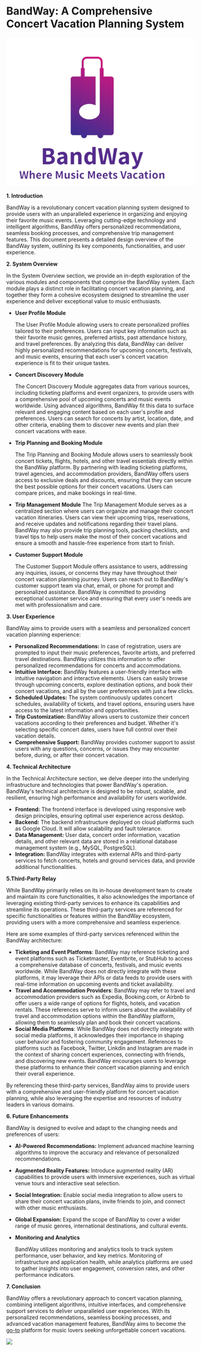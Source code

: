# BandWay: A Comprehensive Concert Vacation Planning System

![](pics/Bandway_logo.png)

**1. Introduction**

BandWay is a revolutionary concert vacation planning system designed to provide users with an unparalleled experience in organizing and enjoying their favorite music events. Leveraging cutting-edge technology and intelligent algorithms, BandWay offers personalized recommendations, seamless booking processes, and comprehensive trip management features. This document presents a detailed design overview of the BandWay system, outlining its key components, functionalities, and user experience.

**2. System Overview**

In the System Overview section, we provide an in-depth exploration of the various modules and components that comprise the BandWay system. Each module plays a distinct role in facilitating concert vacation planning, and together they form a cohesive ecosystem designed to streamline the user experience and deliver exceptional value to music enthusiasts.

- **User Profile Module**
  
  The User Profile Module allowing users to create personalized profiles tailored to their preferences. Users can input key information such as their favorite music genres, preferred artists, past attendance history, and travel preferences. By analyzing this data, BandWay can deliver highly personalized recommendations for upcoming concerts, festivals, and music events, ensuring that each user's concert vacation experience is fit to their unique tastes.

- **Concert Discovery Module**
  
  The Concert Discovery Module aggregates data from various sources, including ticketing platforms and event organizers, to provide users with a comprehensive pool of upcoming concerts and music events worldwide. Using advanced algorithms, BandWay fit this data to surface relevant and engaging content based on each user's profile and preferences. Users can search for concerts by artist, location, date, and other criteria, enabling them to discover new events and plan their concert vacations with ease.

- **Trip Planning and Booking Module**
  
  The Trip Planning and Booking Module allows users to seamlessly book concert tickets, flights, hotels, and other travel essentials directly within the BandWay platform. By partnering with leading ticketing platforms, travel agencies, and accommodation providers, BandWay offers users access to exclusive deals and discounts, ensuring that they can secure the best possible options for their concert vacations. Users can compare prices, and make bookings in real-time.

- **Trip Management Module**
  The Trip Management Module serves as a centralized section where users can organize and manage their concert vacation itineraries. Users can view their upcoming trips, reservations, and receive updates and notifications regarding their travel plans. BandWay may also provide trip planning tools, packing checklists, and travel tips to help users make the most of their concert vacations and ensure a smooth and hassle-free experience from start to finish.

- **Customer Support Module**
  
  The Customer Support Module offers assistance to users, addressing any inquiries, issues, or concerns they may have throughout their concert vacation planning journey. Users can reach out to BandWay's customer support team via chat, email, or phone for prompt and personalized assistance. BandWay is committed to providing exceptional customer service and ensuring that every user's needs are met with professionalism and care.

**3. User Experience**

BandWay aims to provide users with a seamless and personalized concert vacation planning experience:

- **Personalized Recommendations:** In case of registration, users are prompted to input their music preferences, favorite artists, and preferred travel destinations. BandWay utilizes this information to offer personalized recommendations for concerts and accommodations.
- **Intuitive Interface:** BandWay features a user-friendly interface with intuitive navigation and interactive elements. Users can easily browse through upcoming concerts, explore destination options, and book their concert vacations, and all by the user preferences with just a few clicks.
- **Scheduled Updates:** The system continuously updates concert schedules, availability of tickets, and travel options, ensuring users have access to the latest information and opportunities.
- **Trip Customization:** BandWay allows users to customize their concert vacations according to their preferences and budget. Whether it's selecting specific concert dates, users have full control over their vacation details.
- **Comprehensive Support:** BandWay provides customer support to assist users with any questions, concerns, or issues they may encounter before, during, or after their concert vacation.

**4. Technical Architecture**

In the Technical Architecture section, we delve deeper into the underlying infrastructure and technologies that power BandWay's operation. BandWay's technical architecture is designed to be robust, scalable, and resilient, ensuring high performance and availability for users worldwide.

- **Frontend:** The frontend interface is developed using responsive web design principles, ensuring optimal user experience across desktop.
- **Backend:** The backend infrastructure deployed on cloud platforms such as Google Cloud. It will allow scalability and fault tolerance.
- **Data Management:** User data, concert order information, vacation details, and other relevant data are stored in a relational database management system (e.g., MySQL, PostgreSQL).
- **Integration:** BandWay integrates with external APIs and third-party services to fetch concerts, hotels and ground services data,  and provide additional functionalities.

**5.Third-Party Relay**

While BandWay primarily relies on its in-house development team to create and maintain its core functionalities, it also acknowledges the importance of leveraging existing third-party services to enhance its capabilities and streamline its operations. These third-party services are referenced for specific functionalities or features within the BandWay ecosystem, providing users with a more comprehensive and seamless experience.

Here are some examples of third-party services referenced within the BandWay architecture:

- **Ticketing and Event Platforms**: BandWay may reference ticketing and event platforms such as Ticketmaster, Eventbrite, or StubHub to access a comprehensive database of concerts, festivals, and music events worldwide. While BandWay does not directly integrate with these platforms, it may leverage their APIs or data feeds to provide users with real-time information on upcoming events and ticket availability.
- **Travel and Accommodation Providers**: BandWay may refer to travel and accommodation providers such as Expedia, Booking.com, or Airbnb to offer users a wide range of options for flights, hotels, and vacation rentals. These references serve to inform users about the availability of travel and accommodation options within the BandWay platform, allowing them to seamlessly plan and book their concert vacations.
- **Social Media Platforms**: While BandWay does not directly integrate with social media platforms, it acknowledges their importance in shaping user behavior and fostering community engagement. References to platforms such as Facebook, Twitter, Linkdin and Instagram are made in the context of sharing concert experiences, connecting with friends, and discovering new events. BandWay encourages users to leverage these platforms to enhance their concert vacation planning and enrich their overall experience.

By referencing these third-party services, BandWay aims to provide users with a comprehensive and user-friendly platform for concert vacation planning, while also leveraging the expertise and resources of industry leaders in various domains.

**6. Future Enhancements**

BandWay is designed to evolve and adapt to the changing needs and preferences of users:

- **AI-Powered Recommendations:** Implement advanced machine learning algorithms to improve the accuracy and relevance of personalized recommendations.

- **Augmented Reality Features:** Introduce augmented reality (AR) capabilities to provide users with immersive experiences, such as virtual venue tours and interactive seat selection.

- **Social Integration:** Enable social media integration to allow users to share their concert vacation plans, invite friends to join, and connect with other music enthusiasts.

- **Global Expansion:** Expand the scope of BandWay to cover a wider range of music genres, international destinations, and cultural events.

- **Monitoring and Analytics**
  
  BandWay utilizes monitoring and analytics tools to track system performance, user behavior, and key metrics. Monitoring of infrastructure and application health, while analytics platforms are used to gather insights into user engagement, conversion rates, and other performance indicators. 

**7. Conclusion**

BandWay offers a revolutionary approach to concert vacation planning, combining intelligent algorithms, intuitive interfaces, and comprehensive support services to deliver unparalleled user experiences. With its personalized recommendations, seamless booking processes, and advanced vacation management features, BandWay aims to become the<u> go-to</u> platform for music lovers seeking unforgettable concert vacations.

![](pics/BandWay_Homepage.png)

